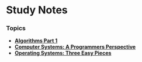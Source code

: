 # Study Notes

### Topics

- [**Algorithms Part 1**](./algorithms-part-1/README.md)
- [**Computer Systems: A Programmers Perspective**](./computer-systems-a-programmers-perspective/README.md)
- [**Operating Systems: Three Easy Pieces**](./operating-systems-three-easy-pieces/README.md)
